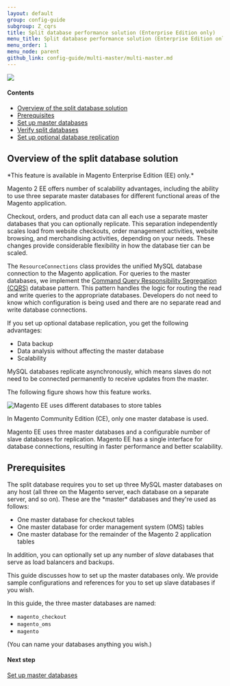 ```yaml
---
layout: default
group: config-guide
subgroup: Z_cqrs
title: Split database performance solution (Enterprise Edition only)
menu_title: Split database performance solution (Enterprise Edition only)
menu_order: 1
menu_node: parent
github_link: config-guide/multi-master/multi-master.md
---
```


<img src="{{ site.baseurl }}common/images/ee-only_large.png">

#### Contents
*	<a href="#config-ee-multidb-over">Overview of the split database solution</a>
*	<a href="#config-ee-multidb-prereq">Prerequisites</a>
*	<a href="{{ site.gdeurl21 }}config-guide/multi-master/multi-master_masterdb.html">Set up master databases</a>
*	<a href="{{ site.gdeurl21 }}config-guide/multi-master/multi-master_verify.html">Verify split databases</a>
*	<a href="{{ site.gdeurl21 }}config-guide/multi-master/multi-master_slavedb.html">Set up optional database replication</a>

<h2 id="config-ee-multidb-over">Overview of the split database solution</h2>
*This feature is available in Magento Enterprise Edition (EE) only.*

Magento 2 EE offers number of scalability advantages, including the ability to use three separate master databases for different functional areas of the Magento application.

Checkout, orders, and product data can all each use a separate master databases that you can optionally replicate. This separation independently scales load from website checkouts, order management activities, website browsing, and merchandising activities, depending on your needs.  These changes provide considerable flexibility in how the database tier can be scaled.

The `ResourceConnections` class provides the unified MySQL database connection to the Magento application. For queries to the master databases, we implement the <a href="https://en.wikipedia.org/wiki/Command%E2%80%93query_separation" target="_blank">Command Query Responsibility Segregation (CQRS)</a> database pattern. This pattern handles the logic for routing the read and write queries to the appropriate databases. Developers do not need to know which configuration is being used and there are no separate read and write database connections.

If you set up optional database replication, you get the following advantages:

*	Data backup
*	Data analysis without affecting the master database
*	Scalability

MySQL databases replicate asynchronously, which means slaves do not need to be connected permanently to receive updates from the master.

The following figure shows how this feature works.

<img src="{{ site.baseurl }}common/images/ee_split-db-diagram.png" alt="Magento EE uses different databases to store tables">

In Magento Community Edition (CE), only one master database is used.

Magento EE uses three master databases and a configurable number of slave databases for replication. Magento EE has a single interface for database connections, resulting in faster performance and better scalability.

<h2 id="config-ee-multidb-prereq">Prerequisites</h2>
The split database requires you to set up three MySQL master databases on any host (all three on the Magento server, each database on a separate server, and so on). These are the *master* databases and they're used as follows:

*	One master database for checkout tables
*	One master database for order management system (OMS) tables
*	One master database for the remainder of the Magento 2 application tables

In addition, you can optionally set up any number of *slave* databases that serve as load balancers and backups.

This guide discusses how to set up the master databases only. We provide sample configurations and references for you to set up slave databases if you wish.

In this guide, the three master databases are named:

*	`magento_checkout`
*	`magento_oms`
*	`magento`

(You can name your databases anything you wish.)

#### Next step
<a href="{{ site.gdeurl21 }}config-guide/multi-master/multi-master_masterdb.html">Set up master databases</a>